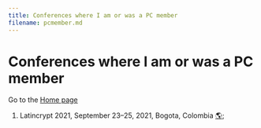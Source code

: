 ```yaml
---
title: Conferences where I am or was a PC member
filename: pcmember.md
--- 
```


# Conferences where I am or was a PC member

Go to the [Home page](index.md)

1. Latincrypt 2021, September 23–25, 2021, Bogota, Colombia [&#x1F30E;](https://urosario.edu.co/Latin-Crypt-2020/inicio/);
<!--&#127757; -->
<!--&#127759; -->
